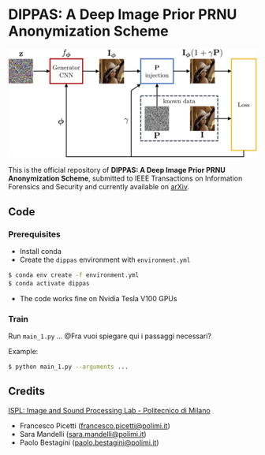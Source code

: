 # DIPPAS: A Deep Image Prior PRNU Anonymization Scheme
<img src="assets/dip_scheme.png" width="700">


This is the official repository of **DIPPAS: A Deep Image Prior PRNU Anonymization Scheme**,
submitted to IEEE Transactions on Information Forensics and Security and currently available on [arXiv](https://arxiv.org/pdf/2012.03581.pdf).

## Code

### Prerequisites

- Install conda
- Create the `dippas` environment with `environment.yml`
```bash
$ conda env create -f environment.yml
$ conda activate dippas
```
- The code works fine on Nvidia Tesla V100 GPUs

### Train

Run `main_1.py` ... @Fra vuoi spiegare qui i passaggi necessari?

Example:
```bash
$ python main_1.py --arguments ...
```

## Credits
[ISPL: Image and Sound Processing Lab - Politecnico di Milano](http://ispl.deib.polimi.it/)
- Francesco Picetti (francesco.picetti@polimi.it)
- Sara Mandelli (sara.mandelli@polimi.it)
- Paolo Bestagini (paolo.bestagini@polimi.it) 
